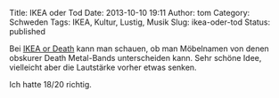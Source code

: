 Title: IKEA oder Tod
Date: 2013-10-10 19:11
Author: tom
Category: Schweden
Tags: IKEA, Kultur, Lustig, Musik
Slug: ikea-oder-tod
Status: published

Bei [IKEA or Death](http://ikeaordeath.com/) kann man schauen, ob man
Möbelnamen von denen obskurer Death Metal-Bands unterscheiden kann. Sehr
schöne Idee, vielleicht aber die Lautstärke vorher etwas senken.

Ich hatte 18/20 richtig.

